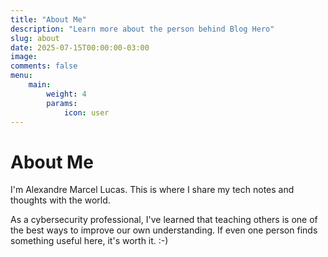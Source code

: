 ```yaml
---
title: "About Me"
description: "Learn more about the person behind Blog Hero"
slug: about
date: 2025-07-15T00:00:00-03:00
image: 
comments: false
menu:
    main:
        weight: 4
        params: 
            icon: user
---
```


# About Me

I'm Alexandre Marcel Lucas. This is where I share my tech notes and thoughts with the world.

As a cybersecurity professional, I've learned that teaching others is one of the best ways to improve our own understanding. If even one person finds something useful here, it's worth it. :-)